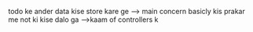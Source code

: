 todo ke ander data kise store kare ge   --> main concern  basicly kis prakar me 
not ki kise dalo ga -->kaam of controllers k
